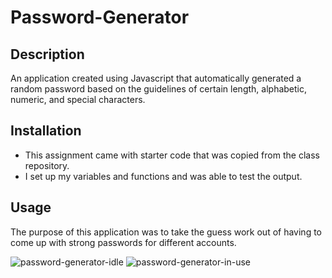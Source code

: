 # Password-Generator

## Description
An application created using Javascript that automatically generated a random password based on the guidelines of certain length, alphabetic, numeric, and special characters.

## Installation
* This assignment came with starter code that was copied from the class repository.
* I set up my variables and functions and was able to test the output.

## Usage
The purpose of this application was to take the guess work out of having to come up with strong passwords for different accounts. 

![password-generator-idle](https://github.com/DiamondSClements/password_generator_js/assets/143464442/fd54f2dc-d895-4b41-a7a8-11c36fdb8150)
![password-generator-in-use](https://github.com/DiamondSClements/password_generator_js/assets/143464442/83faf674-d457-46de-8695-65625b55577a)
